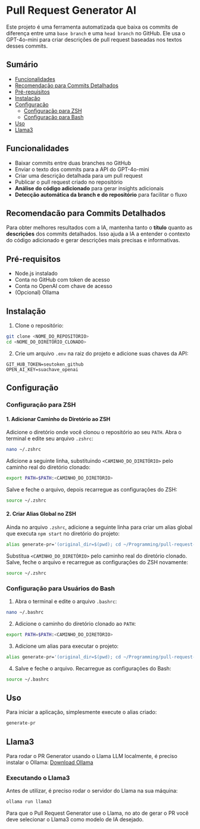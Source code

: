 # Pull Request Generator AI

Este projeto é uma ferramenta automatizada que baixa os commits de diferença entre uma `base branch` e uma `head branch` no GitHub. Ele usa o GPT-4o-mini para criar descrições de pull request baseadas nos textos desses commits.

## Sumário

- [Funcionalidades](#funcionalidades)
- [Recomendação para Commits Detalhados](#recomendação-para-commits-detalhados)
- [Pré-requisitos](#pré-requisitos)
- [Instalação](#instalação)
- [Configuração](#configuração)
  - [Configuração para ZSH](#configuração-para-zsh)
  - [Configuração para Bash](#configuração-para-usuários-do-bash)
- [Uso](#uso)
- [Llama3](#llama3)

## Funcionalidades

- Baixar commits entre duas branches no GitHub
- Enviar o texto dos commits para a API do GPT-4o-mini
- Criar uma descrição detalhada para um pull request
- Publicar o pull request criado no repositório
- **Análise do código adicionado** para gerar insights adicionais
- **Detecção automática da branch e do repositório** para facilitar o fluxo

## Recomendacão para Commits Detalhados

Para obter melhores resultados com a IA, mantenha tanto o **título** quanto as **descrições** dos commits detalhados. Isso ajuda a IA a entender o contexto do código adicionado e gerar descrições mais precisas e informativas.

## Pré-requisitos

- Node.js instalado
- Conta no GitHub com token de acesso
- Conta no OpenAI com chave de acesso
- (Opcional) Ollama

## Instalação

1. Clone o repositório:

```sh
git clone <NOME_DO_REPOSITÓRIO>
cd <NOME_DO_DIRETÓRIO_CLONADO>
```

2. Crie um arquivo `.env` na raiz do projeto e adicione suas chaves da API:

```env
GIT_HUB_TOKEN=seutoken_github
OPEN_AI_KEY=suachave_openai
```

## Configuração

### Configuração para ZSH

#### 1. Adicionar Caminho do Diretório ao ZSH

Adicione o diretório onde você clonou o repositório ao seu `PATH`. Abra o terminal e edite seu arquivo `.zshrc`:

```sh
nano ~/.zshrc
```

Adicione a seguinte linha, substituindo `<CAMINHO_DO_DIRETÓRIO>` pelo caminho real do diretório clonado:

```sh
export PATH=$PATH:<CAMINHO_DO_DIRETÓRIO>
```

Salve e feche o arquivo, depois recarregue as configurações do ZSH:

```sh
source ~/.zshrc
```

#### 2. Criar Alias Global no ZSH

Ainda no arquivo `.zshrc`, adicione a seguinte linha para criar um alias global que executa `npm start` no diretório do projeto:

```sh
alias generate-pr='(original_dir=$(pwd); cd ~/Programming/pull-request-generator/; npm start -- --original-dir="$original_dir")'
```

Substitua `<CAMINHO_DO_DIRETÓRIO>` pelo caminho real do diretório clonado. Salve, feche o arquivo e recarregue as configurações do ZSH novamente:

```sh
source ~/.zshrc
```

### Configuração para Usuários do Bash

1. Abra o terminal e edite o arquivo `.bashrc`:

```sh
nano ~/.bashrc
```

2. Adicione o caminho do diretório clonado ao `PATH`:

```sh
export PATH=$PATH:<CAMINHO_DO_DIRETÓRIO>
```

3. Adicione um alias para executar o projeto:

```sh
alias generate-pr='(original_dir=$(pwd); cd ~/Programming/pull-request-generator/; npm start -- --original-dir="$original_dir")'
```

4. Salve e feche o arquivo. Recarregue as configurações do Bash:

```sh
source ~/.bashrc
```

## Uso

Para iniciar a aplicação, simplesmente execute o alias criado:

```sh
generate-pr
```

## Llama3

Para rodar o PR Generator usando o Llama LLM localmente, é preciso instalar o Ollama: [Download Ollama](https://ollama.com/download)

### Executando o Llama3

Antes de utilizar, é preciso rodar o servidor do Llama na sua máquina:

```sh
ollama run llama3
```

Para que o Pull Request Generator use o Llama, no ato de gerar o PR você deve selecionar o Llama3 como modelo de IA desejado.

